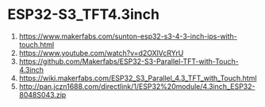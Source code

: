 # ESP32-S3_TFT4.3inch
1) https://www.makerfabs.com/sunton-esp32-s3-4-3-inch-ips-with-touch.html
2) https://www.youtube.com/watch?v=d2OXlVcRYrU
3) https://github.com/Makerfabs/ESP32-S3-Parallel-TFT-with-Touch-4.3inch
4) https://wiki.makerfabs.com/ESP32_S3_Parallel_4.3_TFT_with_Touch.html
5) http://pan.jczn1688.com/directlink/1/ESP32%20module/4.3inch_ESP32-8048S043.zip

   
